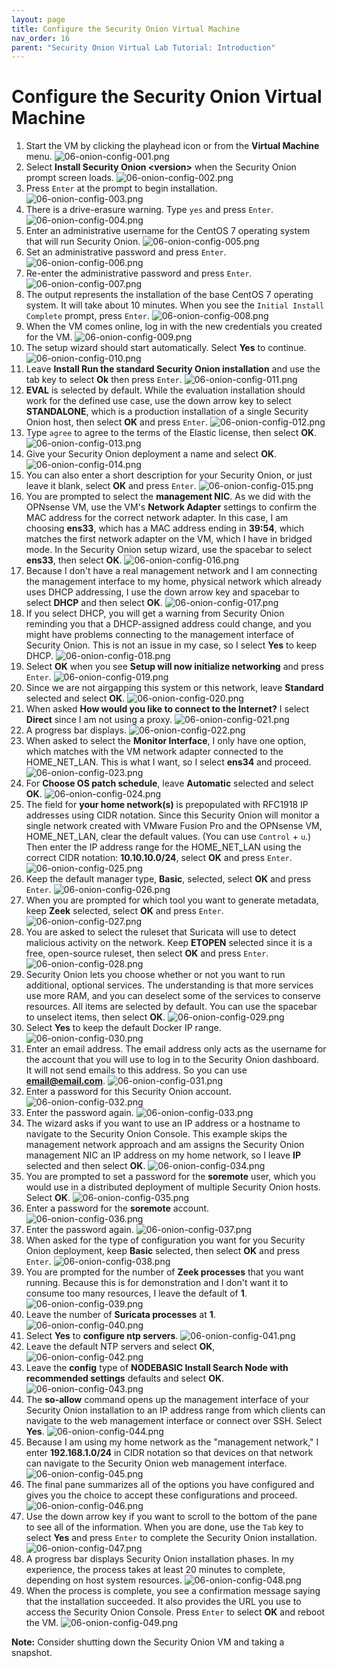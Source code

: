 ```yaml
---
layout: page
title: Configure the Security Onion Virtual Machine
nav_order: 16
parent: "Security Onion Virtual Lab Tutorial: Introduction"
---
```


# Configure the Security Onion Virtual Machine

1. Start the VM by clicking the playhead icon or from the **Virtual Machine** menu.
   ![06-onion-config-001.png](./images/06-onion-config/06-onion-config-001.png)
2. Select **Install Security Onion \<version\>** when the Security Onion prompt screen loads.
   ![06-onion-config-002.png](./images/06-onion-config/06-onion-config-002.png)
3. Press `Enter` at the prompt to begin installation.
   ![06-onion-config-003.png](./images/06-onion-config/06-onion-config-003.png)
4. There is a drive-erasure warning. Type `yes` and press `Enter`.
   ![06-onion-config-004.png](./images/06-onion-config/06-onion-config-004.png)
5. Enter an administrative username for the CentOS 7 operating system that will run Security Onion.
   ![06-onion-config-005.png](./images/06-onion-config/06-onion-config-005.png)
6. Set an administrative password and press `Enter`.
   ![06-onion-config-006.png](./images/06-onion-config/06-onion-config-006.png)
7. Re-enter the administrative password and press `Enter`.
   ![06-onion-config-007.png](./images/06-onion-config/06-onion-config-007.png)
8. The output represents the installation of the base CentOS 7 operating system. It will take about 10 minutes. When you see the `Initial Install Complete` prompt, press `Enter`.
   ![06-onion-config-008.png](./images/06-onion-config/06-onion-config-008.png)
9. When the VM comes online, log in with the new credentials you created for the VM.
   ![06-onion-config-009.png](./images/06-onion-config/06-onion-config-009.png)
10. The setup wizard should start automatically. Select **Yes** to continue.
   ![06-onion-config-010.png](./images/06-onion-config/06-onion-config-010.png)
11. Leave **Install Run the standard Security Onion installation** and use the tab key to select **Ok** then press `Enter`.
   ![06-onion-config-011.png](./images/06-onion-config/06-onion-config-011.png)
12. **EVAL** is selected by default. While the evaluation installation should work for the defined use case, use the down arrow key to select **STANDALONE**, which is a production installation of a single Security Onion host, then select **OK** and press `Enter`.
   ![06-onion-config-012.png](./images/06-onion-config/06-onion-config-012.png)
13. Type `agree` to agree to the terms of the Elastic license, then select **OK**.
   ![06-onion-config-013.png](./images/06-onion-config/06-onion-config-013.png)
14. Give your Security Onion deployment a name and select **OK**.
   ![06-onion-config-014.png](./images/06-onion-config/06-onion-config-014.png)
15. You can also enter a short description for your Security Onion, or just leave it blank, select **OK** and press `Enter`.
   ![06-onion-config-015.png](./images/06-onion-config/06-onion-config-015.png)
16. You are prompted to select the **management NIC**. As we did with the OPNsense VM, use the VM's **Network Adapter** settings to confirm the MAC address for the correct network adapter. In this case, I am choosing **ens33**, which has a MAC address ending in **39:54**, which matches the first network adapter on the VM, which I have in bridged mode. In the Security Onion setup wizard, use the spacebar to select **ens33**, then select **OK**.
   ![06-onion-config-016.png](./images/06-onion-config/06-onion-config-016.png)
17. Because I don't have a real management network and I am connecting the management interface to my home, physical network which already uses DHCP addressing, I use the down arrow key and spacebar to select **DHCP** and then select **OK**.
   ![06-onion-config-017.png](./images/06-onion-config/06-onion-config-017.png)
18. If you select DHCP, you will get a warning from Security Onion reminding you that a DHCP-assigned address could change, and you might have problems connecting to the management interface of Security Onion. This is not an issue in my case, so I select **Yes** to keep DHCP.
   ![06-onion-config-018.png](./images/06-onion-config/06-onion-config-018.png)
19. Select **OK** when you see **Setup will now initialize networking** and press `Enter`.
   ![06-onion-config-019.png](./images/06-onion-config/06-onion-config-019.png)
20. Since we are not airgapping this system or this network, leave **Standard** selected and select **OK**.
   ![06-onion-config-020.png](./images/06-onion-config/06-onion-config-020.png)
21. When asked **How would you like to connect to the Internet?** I select **Direct** since I am not using a proxy.
   ![06-onion-config-021.png](./images/06-onion-config/06-onion-config-021.png)
22. A progress bar displays.
   ![06-onion-config-022.png](./images/06-onion-config/06-onion-config-022.png)
23. When asked to select the **Monitor Interface**, I only have one option, which matches with the VM network adapter connected to the HOME_NET_LAN. This is what I want, so I select **ens34** and proceed.
   ![06-onion-config-023.png](./images/06-onion-config/06-onion-config-023.png)
24. For **Choose OS patch schedule**, leave **Automatic** selected and select **OK**.
   ![06-onion-config-024.png](./images/06-onion-config/06-onion-config-024.png)
25. The field for **your home network(s)** is prepopulated with RFC1918 IP addresses using CIDR notation. Since this Security Onion will monitor a single network created with VMware Fusion Pro and the OPNsense VM, HOME_NET_LAN, clear the default values. (You can use `Control` + `u`.) Then enter the IP address range for the HOME_NET_LAN using the correct CIDR notation: **10.10.10.0/24**, select **OK** and press `Enter`.
   ![06-onion-config-025.png](./images/06-onion-config/06-onion-config-025.png)
26. Keep the default manager type, **Basic**, selected, select **OK** and press `Enter`.
   ![06-onion-config-026.png](./images/06-onion-config/06-onion-config-026.png)
27. When you are prompted for which tool you want to generate metadata, keep **Zeek** selected, select **OK** and press `Enter`.
   ![06-onion-config-027.png](./images/06-onion-config/06-onion-config-027.png)
28. You are asked to select the ruleset that Suricata will use to detect malicious activity on the network. Keep **ETOPEN** selected since it is a free, open-source ruleset, then select **OK** and press `Enter`.
   ![06-onion-config-028.png](./images/06-onion-config/06-onion-config-028.png)
29. Security Onion lets you choose whether or not you want to run additional, optional services. The understanding is that more services use more RAM, and you can deselect some of the services to conserve resources. All items are selected by default. You can use the spacebar to unselect items, then select **OK**.
   ![06-onion-config-029.png](./images/06-onion-config/06-onion-config-029.png)
30. Select **Yes** to keep the default Docker IP range.
   ![06-onion-config-030.png](./images/06-onion-config/06-onion-config-030.png)
31. Enter an email address. The email address only acts as the username for the account that you will use to log in to the Security Onion dashboard. It will not send emails to this address. So you can use **email@email.com**.
   ![06-onion-config-031.png](./images/06-onion-config/06-onion-config-031.png)
32. Enter a password for this Security Onion account.
   ![06-onion-config-032.png](./images/06-onion-config/06-onion-config-032.png)
33. Enter the password again.
   ![06-onion-config-033.png](./images/06-onion-config/06-onion-config-033.png)
34. The wizard asks if you want to use an IP address or a hostname to navigate to the Security Onion Console. This example skips the management network approach and am assigns the Security Onion management NIC an IP address on my home network, so I leave **IP** selected and then select **OK**.
   ![06-onion-config-034.png](./images/06-onion-config/06-onion-config-034.png)
35. You are prompted to set a password for the **soremote** user, which you would use in a distributed deployment of multiple Security Onion hosts. Select **OK**.
   ![06-onion-config-035.png](./images/06-onion-config/06-onion-config-035.png)
36. Enter a password for the **soremote** account.
   ![06-onion-config-036.png](./images/06-onion-config/06-onion-config-036.png)
37. Enter the password again.
   ![06-onion-config-037.png](./images/06-onion-config/06-onion-config-037.png)
38. When asked for the type of configuration you want for you Security Onion deployment, keep **Basic** selected, then select **OK** and press `Enter`.
   ![06-onion-config-038.png](./images/06-onion-config/06-onion-config-038.png)
39. You are prompted for the number of **Zeek processes** that you want running. Because this is for demonstration and I don't want it to consume too many resources, I leave the default of **1**.
   ![06-onion-config-039.png](./images/06-onion-config/06-onion-config-039.png)
40. Leave the number of **Suricata processes** at **1**.
   ![06-onion-config-040.png](./images/06-onion-config/06-onion-config-040.png)
41. Select **Yes** to **configure ntp servers**.
   ![06-onion-config-041.png](./images/06-onion-config/06-onion-config-041.png)
42. Leave the default NTP servers and select **OK**,
   ![06-onion-config-042.png](./images/06-onion-config/06-onion-config-042.png)
43. Leave the **config** type of **NODEBASIC Install Search Node with recommended settings** defaults and select **OK**.
   ![06-onion-config-043.png](./images/06-onion-config/06-onion-config-043.png)
44. The **so-allow** command opens up the management interface of your Security Onion installation to an IP address range from which clients can navigate to the web management interface or connect over SSH. Select **Yes**.
   ![06-onion-config-044.png](./images/06-onion-config/06-onion-config-044.png)
45. Because I am using my home network as the "management network," I enter **192.168.1.0/24** in CIDR notation so that devices on that network can navigate to the Security Onion web management interface.
   ![06-onion-config-045.png](./images/06-onion-config/06-onion-config-045.png)
46. The final pane summarizes all of the options you have configured and gives you the choice to accept these configurations and proceed.
   ![06-onion-config-046.png](./images/06-onion-config/06-onion-config-046.png)
47. Use the down arrow key if you want to scroll to the bottom of the pane to see all of the information. When you are done, use the `Tab` key to select **Yes** and press `Enter` to complete the Security Onion installation.
   ![06-onion-config-047.png](./images/06-onion-config/06-onion-config-047.png)
48. A progress bar displays Security Onion installation phases. In my experience, the process takes at least 20 minutes to complete, depending on host system resources.
   ![06-onion-config-048.png](./images/06-onion-config/06-onion-config-048.png)
49. When the process is complete, you see a confirmation message saying that the installation succeeded. It also provides the URL you use to access the Security Onion Console. Press `Enter` to select **OK** and reboot the VM.
   ![06-onion-config-049.png](./images/06-onion-config/06-onion-config-049.png)

**Note:** Consider shutting down the Security Onion VM and taking a snapshot.